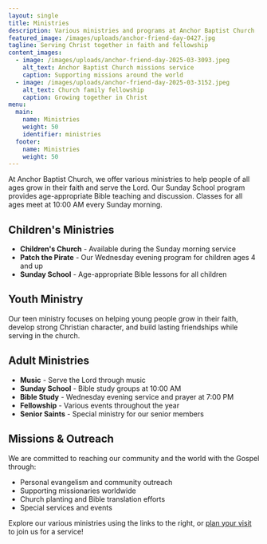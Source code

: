 ```yaml
---
layout: single
title: Ministries
description: Various ministries and programs at Anchor Baptist Church
featured_image: /images/uploads/anchor-friend-day-0427.jpg
tagline: Serving Christ together in faith and fellowship
content_images:
  - image: /images/uploads/anchor-friend-day-2025-03-3093.jpeg
    alt_text: Anchor Baptist Church missions service
    caption: Supporting missions around the world
  - image: /images/uploads/anchor-friend-day-2025-03-3152.jpeg
    alt_text: Church family fellowship
    caption: Growing together in Christ
menu:
  main:
    name: Ministries
    weight: 50
    identifier: ministries
  footer:
    name: Ministries
    weight: 50
---
```


At Anchor Baptist Church, we offer various ministries to help people of all ages grow in their faith and serve the Lord. Our Sunday School program provides age-appropriate Bible teaching and discussion. Classes for all ages meet at 10:00 AM every Sunday morning. 

## Children's Ministries
- **Children's Church** - Available during the Sunday morning service
- **Patch the Pirate** - Our Wednesday evening program for children ages 4 and up
- **Sunday School** - Age-appropriate Bible lessons for all children

## Youth Ministry
Our teen ministry focuses on helping young people grow in their faith, develop strong Christian character, and build lasting friendships while serving in the church.

## Adult Ministries
- **Music** - Serve the Lord through music
- **Sunday School** - Bible study groups at 10:00 AM
- **Bible Study** - Wednesday evening service and prayer at 7:00 PM
- **Fellowship** - Various events throughout the year
- **Senior Saints** - Special ministry for our senior members

## Missions & Outreach
We are committed to reaching our community and the world with the Gospel through:
- Personal evangelism and community outreach
- Supporting missionaries worldwide
- Church planting and Bible translation efforts
- Special services and events

Explore our various ministries using the links to the right, or [plan your visit](/plan-your-visit) to join us for a service!
